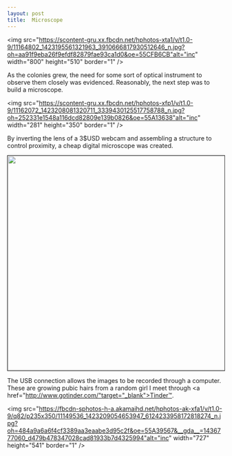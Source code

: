 ```yaml
---
layout: post
title:  Microscope
---
```


<img src="https://scontent-gru.xx.fbcdn.net/hphotos-xta1/v/t1.0-9/11164802_1423195561321963_3910666817930512646_n.jpg?oh=aa91f9eba26f9efdf82879fae93ca1d0&oe=55CFB6CB"alt="inc" width="800" height="510" border="1" />

As the colonies grew, the need for some sort of optical instrument to observe them closely was evidenced. Reasonably, the next step was to build a microscope. 

<img src="https://scontent-gru.xx.fbcdn.net/hphotos-xfp1/v/t1.0-9/11162072_1423208081320711_3339430125517758788_n.jpg?oh=252331e1548a116dcd82809e139b0826&oe=55A13638"alt="inc" width="281" height="350" border="1" />

By inverting the lens of a 3$USD webcam and assembling a structure to control proximity, a cheap digital microscope was created.

<img src="https://scontent-gru.xx.fbcdn.net/hphotos-xpf1/v/t1.0-9/11010296_1423210054653847_4058828811603832798_n.jpg?oh=c518b2e301520961e228a910217f9cbd&oe=559A9AFF" width="887" height="499" border="1" />

The USB connection allows the images to be recorded through a computer. These are growing pubic hairs from a random girl I meet through <a href="http://www.gotinder.com/"target="_blank">Tinder™</a>.

<img src="https://fbcdn-sphotos-h-a.akamaihd.net/hphotos-ak-xfa1/v/t1.0-9/q82/p235x350/11149536_1423209054653947_6124233958172818274_n.jpg?oh=484a9a6a6f4cf3389aa3eaabe3d95c2f&oe=55A39567&__gda__=1436777060_d479b478347028cad81933b7d4325994"alt="inc" width="727" height="541" border="1" />
